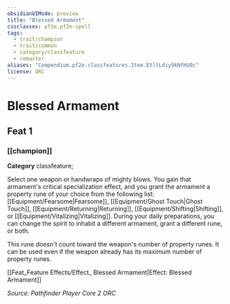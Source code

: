 ```yaml
---
obsidianUIMode: preview
title: "Blessed Armament"
cssclasses: pf2e,pf2e-spell
tags:
  - trait/champion
  - trait/common
  - category/classfeature
  - remaster
aliases: "Compendium.pf2e.classfeatures.Item.EtltLdiy9kNfHU0c"
license: ORC
---
```

# Blessed Armament
## Feat 1
### [[champion]]

**Category** classfeature; 




Select one weapon or handwraps of mighty blows. You gain that armament's critical specialization effect, and you grant the armament a property rune of your choice from the following list: [[Equipment/Fearsome|Fearsome]], [[Equipment/Ghost Touch|Ghost Touch]], [[Equipment/Returning|Returning]], [[Equipment/Shifting|Shifting]], or [[Equipment/Vitalizing|Vitalizing]]. During your daily preparations, you can change the spirit to inhabit a different armament, grant a different rune, or both.

This rune doesn't count toward the weapon's number of property runes. It can be used even if the weapon already has its maximum number of property runes.

[[Feat_Feature Effects/Effect_ Blessed Armament|Effect: Blessed Armament]]

*Source: Pathfinder Player Core 2*
*ORC*